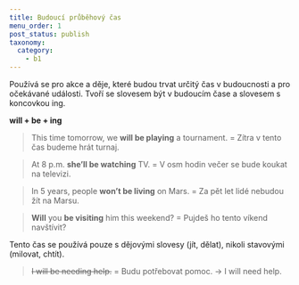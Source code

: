 ```yaml
---
title: Budoucí průběhový čas
menu_order: 1
post_status: publish
taxonomy:
  category:
    - b1
---
```


Používá se pro akce a děje, které budou trvat určitý čas v budoucnosti a pro očekávané události. Tvoří se slovesem být v budoucím čase a slovesem s koncovkou ing.

**will + be + ing**

> This time tomorrow, we **will be playing** a tournament. = Zítra v tento čas budeme hrát turnaj.

> At 8 p.m. **she’ll be watching** TV. = V osm hodin večer se bude koukat na televizi.

> In 5 years, people **won’t be living** on Mars. = Za pět let lidé nebudou žít na Marsu.

> **Will** you **be visiting** him this weekend? = Pujdeš ho tento víkend navštívit?

Tento čas se používá pouze s dějovými slovesy (jít, dělat), nikoli stavovými (milovat, chtít).

> ~~I will be needing help.~~ = Budu potřebovat pomoc. → I will need help.
